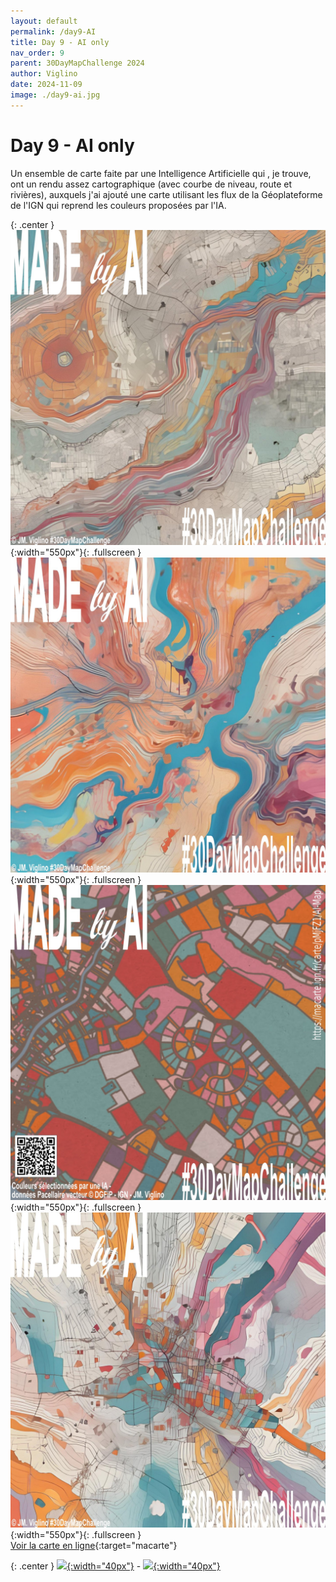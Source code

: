 ```yaml
---
layout: default
permalink: /day9-AI
title: Day 9 - AI only
nav_order: 9
parent: 30DayMapChallenge 2024
author: Viglino
date: 2024-11-09
image: ./day9-ai.jpg
---
```

# Day 9 - AI only

Un ensemble de carte faite par une Intelligence Artificielle qui , je trouve, ont un rendu assez cartographique (avec courbe de niveau, route et rivières), auxquels j'ai ajouté une carte utilisant les flux de la Géoplateforme de l'IGN qui reprend les couleurs proposées par l'IA.

{: .center }
![](./day9-ai.jpg){:width="550px"}{: .fullscreen }    
![](./day9-ai2.jpg){:width="550px"}{: .fullscreen }    
![](./day9-ai3.jpg){:width="550px"}{: .fullscreen }    
![](./day9-ai4.jpg){:width="550px"}{: .fullscreen }    
[Voir la carte en ligne](https://macarte.ign.fr/carte/pMjFZ1/AI-Map){:target="macarte"}

{: .center }
[![](https://upload.wikimedia.org/wikipedia/commons/5/5a/X_icon_2.svg){:width="40px"}](https://x.com/jmviglino/status/1855145842178449430) - [![](https://upload.wikimedia.org/wikipedia/commons/d/d5/Mastodon_logotype_%28simple%29_new_hue.svg){:width="40px"}](https://mapstodon.space/deck/@jmviglino/113475606755603497)
